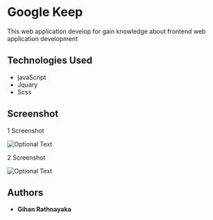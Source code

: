 # Google Keep
This web application develop for gain knowledge about frontend web application development
 
## Technologies Used
* javaScript
* Jquary
* Scss

 
 ## Screenshot
 
 1 Screenshot
 
 ![Optional Text](../master/ScreenShot/keep1.PNG)
 
 2 Screenshot
  
  ![Optional Text](../master/ScreenShot/Second1.PNG)
  
   

## Authors
* **Gihan Rathnayaka** 



